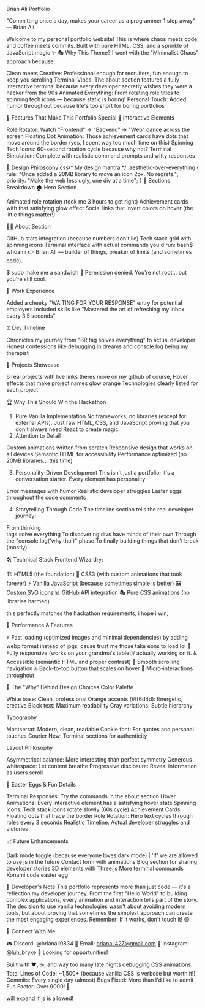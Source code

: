  Brian Ali Portfolio

"Committing once a day, makes your career as a programmer 1 step away" — Brian Ali

Welcome to my personal portfolio website! This is where chaos meets code, and coffee meets commits. Built with pure HTML, CSS, and a sprinkle of JavaScript magic ✨
🎭 Why This Theme?
I went with the "Minimalist Chaos" approach because:

Clean meets Creative: Professional enough for recruiters, fun enough to keep you scrolling
Terminal Vibes: The about section features a fully interactive terminal because every developer secretly wishes they were a hacker from the 90s
Animated Everything: From rotating role titles to spinning tech icons — because static is boring!
Personal Touch: Added humor throughout because life's too short for boring portfolios

🚀 Features That Make This Portfolio Special
🎪 Interactive Elements

Role Rotator: Watch "Frontend" → "Backend" → "Web" dance across the screen
Floating Dot Animation: Those achievement cards have dots that move around the border (yes, I spent way too much time on this)
Spinning Tech Icons: 60-second rotation cycle because why not?
Terminal Simulation: Complete with realistic command prompts and witty responses

🎨 Design Philosophy
css/* My design mantra */
.aesthetic-over-everything {
    rule: "Once added a 20MB library to move an icon 2px. No regrets.";
    priority: "Make the web less ugly, one div at a time";
}
📱 Sections Breakdown
🏠 Hero Section

Animated role rotation (took me 3 hours to get right)
Achievement cards with that satisfying glow effect
Social links that invert colors on hover (the little things matter!)

👨‍💻 About Section

GitHub stats integration (because numbers don't lie)
Tech stack grid with spinning icons
Terminal interface with actual commands you'd run:
bash$ whoami
👉 Brian Ali — builder of things, breaker of limits (and sometimes code).

$ sudo make me a sandwich
🥪 Permission denied. You're not root... but you're still cool.


💼 Work Experience

Added a cheeky "WAITING FOR YOUR RESPONSE" entry for potential employers
Included skills like "Mastered the art of refreshing my inbox every 3.5 seconds"

⏰ Dev Timeline

Chronicles my journey from "BR tag solves everything" to actual developer
Honest confessions like debugging in dreams and console.log being my therapist

🚧 Projects Showcase

6 real projects with live links theres more on my github of course,
Hover effects that make project names glow orange
Technologies clearly listed for each project

🏆 Why This Should Win the Hackathon
1. Pure Vanilla Implementation
No frameworks, no libraries (except for external APIs). Just raw HTML, CSS, and JavaScript proving that you don't always need React to create magic.
2. Attention to Detail

Custom animations written from scratch
Responsive design that works on all devices
Semantic HTML for accessibility
Performance optimized (no 20MB libraries... this time)

3. Personality-Driven Development
This isn't just a portfolio; it's a conversation starter. Every element has personality:

Error messages with humor
Realistic developer struggles
Easter eggs throughout the code comments


4. Storytelling Through Code
The timeline section tells the real developer journey:

From thinking <br> tags solve everything
To discovering divs have minds of their own
Through the "console.log('why tho')" phase
To finally building things that don't break (mostly)

🛠️ Technical Stack
Frontend Wizardry:

🏗️ HTML5 (the foundation)
🎨 CSS3 (with custom animations that took forever)
⚡ Vanilla JavaScript (because sometimes simple is better)
🖼️ Custom SVG icons
📊 GitHub API integration
🎭 Pure CSS animations (no libraries harmed)

this perfectly matches the hackathon requirements, i hope i win,

🎯 Performance & Features

⚡ Fast loading (optimized images and minimal dependencies) by adding webp format instead of jpgs, cause trust me those take eons to load lol
📱 Fully responsive (works on your grandma's tablet)/ actually working on it.
♿ Accessible (semantic HTML and proper contrast)
🌙 Smooth scrolling navigation
🔝 Back-to-top button that scales on hover
💫 Micro-interactions throughout

🤔 The "Why" Behind Design Choices
Color Palette

White base: Clean, professional
Orange accents (#ff6d4d): Energetic, creative
Black text: Maximum readability
Gray variations: Subtle hierarchy

Typography

Montserrat: Modern, clean, readable
Cookie font: For quotes and personal touches
Courier New: Terminal sections for authenticity

Layout Philosophy

Asymmetrical balance: More interesting than perfect symmetry
Generous whitespace: Let content breathe
Progressive disclosure: Reveal information as users scroll

🎪 Easter Eggs & Fun Details

Terminal Responses: Try the commands in the about section
Hover Animations: Every interactive element has a satisfying hover state
Spinning Icons: Tech stack icons rotate slowly (60s cycle)
Achievement Cards: Floating dots that trace the border
Role Rotation: Hero text cycles through roles every 3 seconds
Realistic Timeline: Actual developer struggles and victories

📈 Future Enhancements

 Dark mode toggle (because everyone loves dark mode) | 'if' we are allowed to use js in the future 
 Contact form with animations
 Blog section for sharing developer stories
 3D elements with Three.js
 More terminal commands
 Konami code easter egg

💭 Developer's Note
This portfolio represents more than just code — it's a reflection my developer journey. From the first "Hello World" to building complex applications, every animation and interaction tells part of the story.
The decision to use vanilla technologies wasn't about avoiding modern tools, but about proving that sometimes the simplest approach can create the most engaging experiences.
Remember: If it works, don't touch it! 😄

🤝 Connect With Me

🎮 Discord: @brianali0834
📧 Email: brianali427@gmail.com
📸 Instagram: @luh_bryxe
💼 Looking for opportunities!


Built with ❤️, ☕, and way too many late nights debugging CSS animations.
Total Lines of Code: ~1,500+ (because vanilla CSS is verbose but worth it!)
Commits: Every single day (almost)
Bugs Fixed: More than I'd like to admit
Fun Factor: Over 9000! 🚀

will expand if js is allowed!